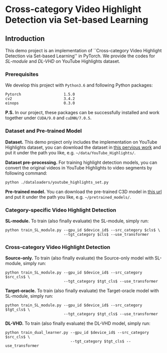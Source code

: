 # Cross-category Video Highlight Detection via Set-based Learning

## Introduction

This demo project is an implementation of ``Cross-category Video Highlight Detection via Set-based Learning'' in PyTorch. 
We provide the codes for *SL-module* and *DL-VHD* on YouTube Highlights dataset. 

### Prerequisites

We develop this project with `Python3.6` and following Python packages:
```
Pytorch                   1.5.0
cv2                       3.4.2
einops                    0.3.0
```
**P.S.** In our project, these packages can be successfully installed and work together under `CUDA/9.0` and `cuDNN/7.0.5`.

### Dataset and Pre-trained Model

**Dataset.** This demo project only includes the implementation on YouTube Highlights dataset, you can download the dataset in [this pervious work](https://github.com/aliensunmin/DomainSpecificHighlight) and put it under the path you like, e.g. `~/data/YouTube_Highlights/`. 

**Dataset pre-processing.** For training highlight detection models, you can convert the original videos in YouTube Highlights to video segments by following command:
```
python ./dataloaders/youtube_highlights_set.py
```

**Pre-trained model.** You can download the pre-trained C3D model in [this url](https://drive.google.com/file/d/19NWziHWh1LgCcHU34geoKwYezAogv9fX/view?usp=sharing) and put it under the path you like, e.g. `~/pretrained_models/`.

### Category-specific Video Highlight Detection

**SL-module.** To train (also finally evaluate) the SL-module, simply run: 
```
python train_SL_module.py --gpu_id $device_id$ --src_category $cls$ \
                          --tgt_category $cls$ --use_transformer
```

### Cross-category Video Highlight Detection

**Source-only.** To train (also finally evaluate) the Source-only model with SL-module, simply run:
```
python train_SL_module.py --gpu_id $device_id$ --src_category $src_cls$ \
                          --tgt_category $tgt_cls$ --use_transformer
```

**Target-oracle.** To train (also finally evaluate) the Target-oracle model with SL-module, simply run:
```
python train_SL_module.py --gpu_id $device_id$ --src_category $tgt_cls$ \
                          --tgt_category $tgt_cls$ --use_transformer
```

**DL-VHD.** To train (also finally evaluate) the DL-VHD model, simply run:
```
python train_dual_learner.py --gpu_id $device_id$ --src_category $src_cls$ \
                             --tgt_category $tgt_cls$ --use_transformer
```